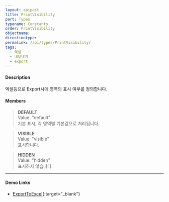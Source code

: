 ```yaml
---
layout: apipost
title: PrintVisibility
part: Types
typename: Constants
order: PrintVisibility
objectname: 
directiontype: 
permalink: /api/types/PrintVisibility/
tags:
  - 엑셀
  - 내보내기
  - export
---
```



#### Description

 엑셀등으로 Export시에 영역의 표시 여부를 정의합니다.

#### Members

> **DEFAULT**   
> Value: "default"   
> 기본 표시, 각 영역별 기본값으로 처리됩니다.   

> **VISIBLE**  
> Value: "visible"   
> 표시합니다.                                   

> **HIDDEN**    
> Value: "hidden"    
> 표시하지 않습니다.                            

---

#### Demo Links

* [ExportToExcel](http://demo.realgrid.com/Excels/ExcelExport/){:target="_blank"}